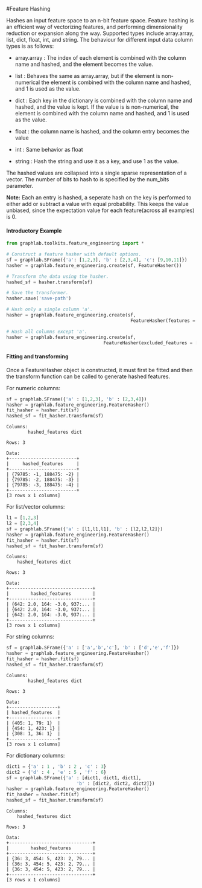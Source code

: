 #Feature Hashing 

Hashes an input feature space to an n-bit feature space. Feature hashing is an
efficient way of vectorizing features, and performing dimensionality reduction
or expansion along the way. Supported types include array.array, list, dict,
float, int, and string. The behaviour for different input data column types
is as follows:

 - array.array : The index of each element is combined with the column name and 
  hashed, and the element becomes the value.

 - list : Behaves the same as array.array, but if the element is non-numerical 
   the element is combined with the column name and hashed, and 1 is used as the value.

 - dict : Each key in the dictionary is combined with the column name and hashed, 
 and the value is kept. If the value is is non-numerical, the element is 
 combined with the column name and hashed, and 1 is used as the value.

 - float : the column name is hashed, and the column entry becomes the value

 - int : Same behavior as float

 - string : Hash the string and use it as a key, and use 1 as the value.

The hashed values are collapsed into a single sparse representation of a vector.
The number of bits to hash to is specified by the num_bits parameter.

**Note:** Each an entry is hashed, a seperate hash on the key is performed to 
  either add or subtract a value with equal probability. This keeps the value
  unbiased, since the expectation value for each feature(across all examples) 
  is 0. 

#### Introductory Example 

```python
from graphlab.toolkits.feature_engineering import *

# Construct a feature hasher with default options.
sf = graphlab.SFrame({'a': [1,2,3], 'b' : [2,3,4], 'c': [9,10,11]})
hasher = graphlab.feature_engineering.create(sf, FeatureHasher())

# Transform the data using the hasher.
hashed_sf = hasher.transform(sf)

# Save the transformer.
hasher.save('save-path')

# Hash only a single column 'a'.
hasher = graphlab.feature_engineering.create(sf,
                                              FeatureHasher(features = ['a']))

# Hash all columns except 'a'.
hasher = graphlab.feature_engineering.create(sf,
                                    FeatureHasher(excluded_features = ['a']))
```

#### Fitting and transforming 

Once a FeatureHasher object is constructed, it must first be fitted and then 
the transform function can be called to generate hashed features. 

For numeric columns:
```python
sf = graphlab.SFrame({'a' : [1,2,3], 'b' : [2,3,4]})
hasher = graphlab.feature_engineering.FeatureHasher()
fit_hasher = hasher.fit(sf)
hashed_sf = fit_hasher.transform(sf)
```
```no-highlight
Columns:
        hashed_features dict

Rows: 3

Data:
+-------------------------+
|     hashed_features     |
+-------------------------+
| {79785: -1, 188475: -2} |
| {79785: -2, 188475: -3} |
| {79785: -3, 188475: -4} |
+-------------------------+
[3 rows x 1 columns]
```

For list/vector columns:
```python
l1 = [1,2,3]
l2 = [2,3,4]
sf = graphlab.SFrame({'a' : [l1,l1,l1], 'b' : [l2,l2,l2]})
hasher = graphlab.feature_engineering.FeatureHasher()
fit_hasher = hasher.fit(sf)
hashed_sf = fit_hasher.transform(sf)
```
```no-highlight
Columns:
    hashed_features dict

Rows: 3

Data:
+-------------------------------+
|        hashed_features        |
+-------------------------------+
| {642: 2.0, 164: -3.0, 937:... |
| {642: 2.0, 164: -3.0, 937:... |
| {642: 2.0, 164: -3.0, 937:... |
+-------------------------------+
[3 rows x 1 columns]
```

For string columns:
```python
sf = graphlab.SFrame({'a' : ['a','b','c'], 'b' : ['d','e','f']})
hasher = graphlab.feature_engineering.FeatureHasher()
fit_hasher = hasher.fit(sf)
hashed_sf = fit_hasher.transform(sf)
```
```no-highlight
Columns:
        hashed_features dict

Rows: 3

Data:
+------------------+
| hashed_features  |
+------------------+
| {405: 1, 79: 1}  |
| {454: 1, 423: 1} |
| {308: 1, 36: 1}  |
+------------------+
[3 rows x 1 columns]
```

For dictionary columns:
```python
dict1 = {'a' : 1 , 'b' : 2 , 'c' : 3}
dict2 = {'d' : 4 , 'e' : 5 , 'f' : 6}
sf = graphlab.SFrame({'a' : [dict1, dict1, dict1],
                          'b' : [dict2, dict2, dict2]})
hasher = graphlab.feature_engineering.FeatureHasher()
fit_hasher = hasher.fit(sf)
hashed_sf = fit_hasher.transform(sf)
```
```no-highlight
Columns:
    hashed_features dict

Rows: 3

Data:
+-------------------------------+
|        hashed_features        |
+-------------------------------+
| {36: 3, 454: 5, 423: 2, 79... |
| {36: 3, 454: 5, 423: 2, 79... |
| {36: 3, 454: 5, 423: 2, 79... |
+-------------------------------+
[3 rows x 1 columns]
```

